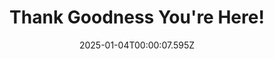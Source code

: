 ---
title: "Thank Goodness You're Here!"
id: 2366980
date: 2025-01-04T00:00:07.595Z
link: games/steam/recent/thank-goodness-youre-here
image: http://media.steampowered.com/steamcommunity/public/images/apps/2366980/81ed58d1e830670e39a0f92f9f46e1582c1ad8be.jpg
playtime_2weeks: 81
playtime_forever: 81
playtime_windows_forever: 0
playtime_mac_forever: 0
playtime_linux_forever: 81
playtime_deck_forever: 81
---